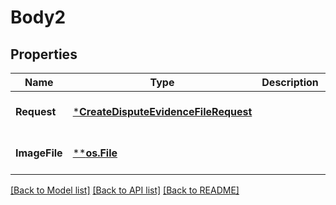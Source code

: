 # Body2

## Properties
Name | Type | Description | Notes
------------ | ------------- | ------------- | -------------
**Request** | [***CreateDisputeEvidenceFileRequest**](CreateDisputeEvidenceFileRequest.md) |  | [optional] [default to null]
**ImageFile** | [****os.File**](*os.File.md) |  | [optional] [default to null]

[[Back to Model list]](../README.md#documentation-for-models) [[Back to API list]](../README.md#documentation-for-api-endpoints) [[Back to README]](../README.md)

